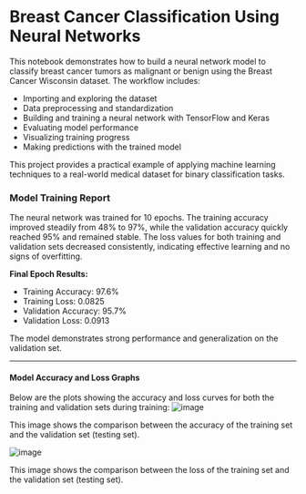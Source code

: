 # Breast Cancer Classification Using Neural Networks

This notebook demonstrates how to build a neural network model to classify breast cancer tumors as malignant or benign using the Breast Cancer Wisconsin dataset. The workflow includes:

- Importing and exploring the dataset
- Data preprocessing and standardization
- Building and training a neural network with TensorFlow and Keras
- Evaluating model performance
- Visualizing training progress
- Making predictions with the trained model

This project provides a practical example of applying machine learning techniques to a real-world medical dataset for binary classification tasks.

### Model Training Report

The neural network was trained for 10 epochs. The training accuracy improved steadily from 48% to 97%, while the validation accuracy quickly reached 95% and remained stable. The loss values for both training and validation sets decreased consistently, indicating effective learning and no signs of overfitting.

**Final Epoch Results:**
- Training Accuracy: 97.6%
- Training Loss: 0.0825
- Validation Accuracy: 95.7%
- Validation Loss: 0.0913

The model demonstrates strong performance and generalization on the validation set.

---

#### Model Accuracy and Loss Graphs

Below are the plots showing the accuracy and loss curves for both the training and validation sets during training:
![image](https://github.com/user-attachments/assets/49d65901-af46-4190-9d94-2dc517cabd35)

This image shows the comparison between the accuracy of the training set and the validation set (testing set).

![image](https://github.com/user-attachments/assets/f2b98627-ae40-4907-816f-05f94cd194bd)

This image shows the comparison between the loss of the training set and the validation set (testing set).


